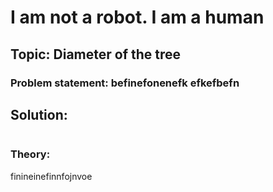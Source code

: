 # I am not a robot. I am a human

## Topic: Diameter of the tree
### Problem statement: befinefonenefk efkefbefn
## Solution:
```java


```

### Theory:
finineinefinnfojnvoe